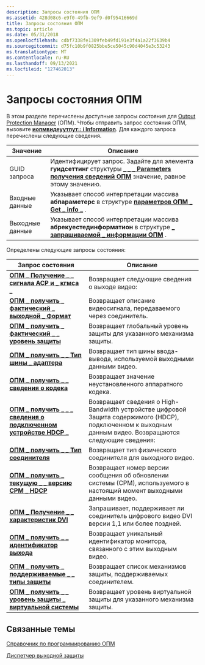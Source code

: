 ```yaml
---
description: Запросы состояния ОПМ
ms.assetid: 428d08c6-e9f0-49fb-9ef9-d0f95416669d
title: Запросы состояния ОПМ
ms.topic: article
ms.date: 05/31/2018
ms.openlocfilehash: cdbf7338fe1309feb49fd191e3f4a1a22f3639b4
ms.sourcegitcommit: d75fc10b9f0825bbe5ce5045c90d4045e3c53243
ms.translationtype: MT
ms.contentlocale: ru-RU
ms.lasthandoff: 09/13/2021
ms.locfileid: "127462013"
---
```

# <a name="opm-status-requests"></a>Запросы состояния ОПМ

В этом разделе перечислены доступные запросы состояния для [Output Protection Manager](output-protection-manager.md) (ОПМ). Чтобы отправить запрос состояния ОПМ, вызовите [**иопмвидеуутпут:: i Information**](/windows/desktop/api/opmapi/nf-opmapi-iopmvideooutput-getinformation). Для каждого запроса перечислены следующие сведения.



| Значение             | Описание                                                                                                                                                           |
|--------------|------------------------------------------------------------------------------------------------------------------------------------------------------------|
| GUID запроса | Идентифицирует запрос. Задайте для элемента **гуидсеттинг** структуры [**\_ \_ \_ Parameters получения сведений ОПМ**](/windows/desktop/api/ksopmapi/ns-ksopmapi-opm_get_info_parameters) значение, равное этому значению. |
| Входные данные   | Указывает способ интерпретации массива **абпараметерс** в структуре [**параметров ОПМ \_ Get \_ info \_**](/windows/desktop/api/ksopmapi/ns-ksopmapi-opm_get_info_parameters) .                      |
| Выходные данные  | Указывает способ интерпретации массива **абрекуестединформатион** в структуре [**\_ запрашиваемой \_ информации ОПМ**](/windows/desktop/api/ksopmapi/ns-ksopmapi-opm_requested_information) .         |



 

Определены следующие запросы состояния:



| Запрос состояния                                                                                      | Описание                                                                                                                                           |
|-----------------------------------------------------------------------------------------------------|-------------------------------------------------------------------------------------------------------------------------------------------------------|
| [**ОПМ \_ Получение \_ \_ сигнала ACP и \_ кгмса \_**](opm-get-acp-and-cgmsa-signaling.md)                     | Возвращает следующие сведения о выходе видео:                                                                                               |
| [**ОПМ \_ получить \_ фактический \_ выходной \_ Формат**](opm-get-actual-output-format.md)                            | Возвращает описание видеосигнала, передаваемого через соединитель.                                                               |
| [**ОПМ \_ получить \_ фактический \_ \_ уровень защиты**](opm-get-actual-protection-level.md)                      | Возвращает глобальный уровень защиты для указанного механизма защиты.                                                                             |
| [**ОПМ \_ получить \_ \_ Тип шины \_ адаптера**](opm-get-adapter-bus-type.md)                                    | Возвращает тип шины ввода-вывода, используемой выходными данными видео.                                                                                                 |
| [**ОПМ \_ получить \_ \_ сведения о кодека**](opm-get-codec-info.md)                                                 | Возвращает значение неустановленного аппаратного кодека.                                                                                                             |
| [**ОПМ \_ получить \_ \_ \_ сведения о подключенном устройстве HDCP \_**](opm-get-connected-hdcp-device-information.md) | Возвращает сведения о High-Bandwidth устройстве цифровой Защита содержимого (HDCP), подключенном к выходным данным видео. Возвращаются следующие сведения: |
| [**ОПМ \_ получить \_ \_ Тип соединителя**](opm-get-connector-type.md)                                         | Возвращает тип физического соединителя для выходного видео.                                                                                              |
| [**ОПМ \_ получить \_ текущую \_ \_ версию СРМ \_ HDCP**](opm-get-current-hdcp-srm-version.md)                   | Возвращает номер версии сообщения об обновлении системы (СРМ), используемого в настоящий момент выходными данными видео.                                               |
| [**ОПМ \_ Получение \_ \_ характеристик DVI**](opm-get-dvi-characteristics.md)                               | Запрашивает, поддерживает ли соединитель цифрового видео DVI версии 1,1 или более поздней.                                                          |
| [**ОПМ \_ получить \_ \_ идентификатор выхода**](opm-get-output-id.md)                                                   | Возвращает уникальный идентификатор монитора, связанного с этим выходным видео.                                                                       |
| [**ОПМ \_ получить \_ поддерживаемые \_ \_ типы защиты**](opm-get-supported-protection-types.md)                | Возвращает список механизмов защиты, поддерживаемых соединителем.                                                                        |
| [**ОПМ \_ получить \_ \_ уровень защиты \_ виртуальной системы**](opm-get-virtual-protection-level.md)                    | Возвращает уровень виртуальной защиты для указанного механизма защиты.                                                                            |



 

## <a name="related-topics"></a>Связанные темы

<dl> <dt>

[Справочник по программированию ОПМ](opm-programming-reference.md)
</dt> <dt>

[Диспетчер выходной защиты](output-protection-manager.md)
</dt> </dl>

 

 



